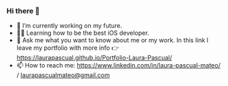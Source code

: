 ### Hi there 👋

- 🔭 I’m currently working on my future. 
- 👩‍💻 Learning how to be the best iOS developer.
- 💬 Ask me what you want to know about me or my work. In this link I leave my portfolio with more info 👉 https://laurapascual.github.io/Portfolio-Laura-Pascual/
- 📫 How to reach me: https://www.linkedin.com/in/laura-pascual-mateo/ / laurapascualmateo@gmail.com


